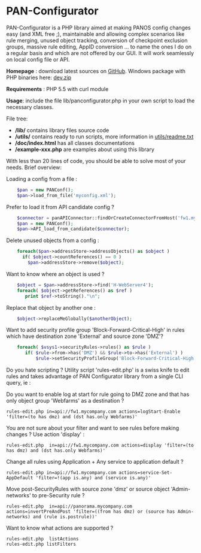 PAN-Configurator
================

PAN-Configurator is a PHP library aimed at making PANOS config changes easy (and XML free ;), maintainable and allowing complex scenarios like rule merging, unused object tracking, conversion of checkpoint exclusion groups, massive rule editing, AppID conversion … to name the ones I do on a regular basis and which are not offered by our GUI. It will work seamlessly on local config file or API.

**Homepage** : download latest sources on [GitHub](https://github.com/cpainchaud/pan-configurator). Windows package with PHP binaries here: [dev.zip](https://app.box.com/v/pan-configurator)

**Requirements** : PHP 5.5 with curl module

**Usage**: include the file lib/panconfigurator.php in your own script to load the necessary classes.

File tree:
* **/lib/** contains library files source code
* **/utils/** contains ready to run scripts, more information in [utils/readme.txt](/utils)
* **/doc/index.html**  has all classes documentations
* **/example-xxx.php** are examples about using this library


With less than 20 lines of code, you should be able to solve most of your needs. Brief overview:

Loading a config from a file :
```php
    $pan = new PANConf();
    $pan->load_from_file('myconfig.xml');
```

Prefer to load it from API candidate config ?
```php
    $connector = panAPIConnector::findOrCreateConnectorFromHost('fw1.mycompany.com');
    $pan = new PANConf();
    $pan->API_load_from_candidate($connector);
```

Delete unused objects from a config :
```php
    foreach($pan->addressStore->addressObjects() as $object )
      if( $object->countReferences() == 0 )
        $pan->addressStore->remove($object);
```

Want to know where an object is used ?
```php
    $object = $pan->addressStore->find('H-WebServer4');
    foreach( $object->getReferences() as $ref )
       print $ref->toString()."\n";
```

Replace that object by another one :
```php
    $object->replaceMeGlobally($anotherObject);
```

Want to add security profile group 'Block-Forward-Critical-High' in rules which have destination zone 'External' and
 source zone 'DMZ'?
```php
    foreach( $vsys1->securityRules->rules() as $rule )
       if( $rule->from->has('DMZ') && $rule->to->has('External') )
           $rule->setSecurityProfileGroup('Block-Forward-Critical-High');
```

Do you hate scripting ? Utility script 'rules-edit.php' is a swiss knife to edit rules and takes advantage of PAN Configurator
 library from a single CLI query, ie :

Do you want to enable log at start for rule going to DMZ zone and that has only object group 'Webfarms' as a destination ?

    rules-edit.php in=api://fw1.mycompany.com actions=logStart-Enable 'filter=(to has dmz) and (dst has.only Webfarms)'

You are not sure about your filter and want to see rules before making changes ? Use action 'display' :

    rules-edit.php  in=api://fw1.mycompany.com actions=display 'filter=(to has dmz) and (dst has.only Webfarms)'

Change all rules using Application + Any service to application default ?

    rules-edit.php in=api://fw1.mycompany.com actions=service-Set-AppDefault 'filter=!(app is.any) and (service is.any)'

Move post-SecurityRules with source zone 'dmz' or source object 'Admin-networks' to pre-Security rule ?

    rules-edit.php  in=api://panorama.mycompany.com actions=invertPreAndPost 'filter=((from has dmz) or (source has Admin-networks) and (rule is.postrule))'

Want to know what actions are supported ?

    rules-edit.php  listActions
    rules-edit.php listFilters


